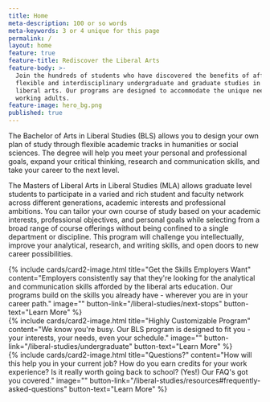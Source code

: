 ```yaml
---
title: Home
meta-description: 100 or so words
meta-keywords: 3 or 4 unique for this page
permalink: /
layout: home
feature: true
feature-title: Rediscover the Liberal Arts
feature-body: >-
  Join the hundreds of students who have discovered the benefits of affordable,
  flexible and interdisciplinary undergraduate and graduate studies in the
  liberal arts. Our programs are designed to accommodate the unique needs of
  working adults.
feature-image: hero_bg.png
published: true
---
```

The Bachelor of Arts in Liberal Studies (BLS) allows you to design your own plan of study through flexible academic tracks in humanities or social sciences. The degree will help you meet your personal and professional goals, expand your critical thinking, research and communication skills, and take your career to the next level. 

The Masters of Liberal Arts in Liberal Studies (MLA) allows graduate level students to participate in a varied and rich student and faculty network across different generations, academic interests and professional ambitions. You can tailor your own course of study based on your academic interests, professional objectives, and personal goals while selecting from a broad range of course offerings without being confined to a single department or discipline. This program will challenge you intellectually, improve your analytical, research, and writing skills, and open doors to new career possibilities.

<div class="row row-wide">
  <div class="col m12 l4">{% include cards/card2-image.html 
    title="Get the Skills Employers Want" 
    content="Employers consistently say that they're looking for the analytical and communication skills afforded by the liberal arts education. Our programs build on the skills you already have - wherever you are in your career path." 
    image="" 
    button-link="/liberal-studies/next-stops" 
    button-text="Learn More" %}
  </div>
  <div class="row row-wide">
    <div class="col m12 l4">{% include cards/card2-image.html 
      title="Highly Customizable Program" 
      content="We know you're busy. Our BLS program is designed to fit you - your interests, your needs, even your schedule." 
      image="" 
      button-link="/liberal-studies/undergraduate" 
      button-text="Learn More" %}
    </div>
    <div class="row row-wide">
      <div class="col m12 l4">{% include cards/card2-image.html 
        title="Questions?" 
        content="How will this help you in your current job? How do you earn credits for your work experience? Is it really worth going back to school? (Yes!) Our FAQ's got you covered." 
        image="" 
        button-link="/liberal-studies/resources#frequently-asked-questions" 
        button-text="Learn More" %}
      </div>
</div>
